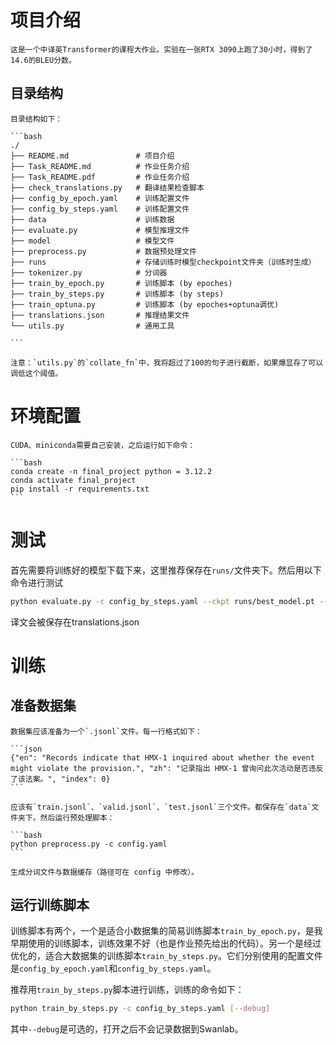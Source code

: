 # 项目介绍

    这是一个中译英Transformer的课程大作业。实验在一张RTX 3090上跑了30小时，得到了14.6的BLEU分数。

## 目录结构

    目录结构如下：

    ```bash
    ./
    ├── README.md               # 项目介绍
    ├── Task_README.md          # 作业任务介绍
    ├── Task_README.pdf         # 作业任务介绍
    ├── check_translations.py   # 翻译结果检查脚本
    ├── config_by_epoch.yaml    # 训练配置文件
    ├── config_by_steps.yaml    # 训练配置文件
    ├── data                    # 训练数据
    ├── evaluate.py             # 模型推理文件
    ├── model                   # 模型文件
    ├── preprocess.py           # 数据预处理文件
    ├── runs                    # 存储训练时模型checkpoint文件夹（训练时生成）
    ├── tokenizer.py            # 分词器
    ├── train_by_epoch.py       # 训练脚本 (by epoches)
    ├── train_by_steps.py       # 训练脚本 (by steps)
    ├── train_optuna.py         # 训练脚本 (by epoches+optuna调优)
    ├── translations.json       # 推理结果文件
    └── utils.py                # 通用工具

    ```

    注意：`utils.py`的`collate_fn`中，我将超过了100的句子进行截断，如果爆显存了可以调低这个阈值。

# 环境配置

    CUDA、miniconda需要自己安装，之后运行如下命令：

    ```bash
    conda create -n final_project python = 3.12.2
    conda activate final_project
    pip install -r requirements.txt
    ```


# 测试

首先需要将训练好的模型下载下来，这里推荐保存在`runs/`文件夹下。然后用以下命令进行测试

```bash
python evaluate.py -c config_by_steps.yaml --ckpt runs/best_model.pt --save_path translations.json
```

译文会被保存在translations.json

# 训练

## 准备数据集
    数据集应该准备为一个`.jsonl`文件。每一行格式如下：
    
    ```json
    {"en": "Records indicate that HMX-1 inquired about whether the event might violate the provision.", "zh": "记录指出 HMX-1 曾询问此次活动是否违反了该法案。", "index": 0}
    ```

    应该有`train.jsonl`、`valid.jsonl`、`test.jsonl`三个文件。都保存在`data`文件夹下。然后运行预处理脚本：

    ```bash
    python preprocess.py -c config.yaml
    ```

    生成分词文件与数据缓存（路径可在 config 中修改）。

## 运行训练脚本

训练脚本有两个，一个是适合小数据集的简易训练脚本`train_by_epoch.py`，是我早期使用的训练脚本，训练效果不好（也是作业预先给出的代码）。另一个是经过优化的，适合大数据集的训练脚本`train_by_steps.py`。它们分别使用的配置文件是`config_by_epoch.yaml`和`config_by_steps.yaml`。

推荐用`train_by_steps.py`脚本进行训练，训练的命令如下：

```bash
python train_by_steps.py -c config_by_steps.yaml [--debug]
```

其中`--debug`是可选的，打开之后不会记录数据到Swanlab。